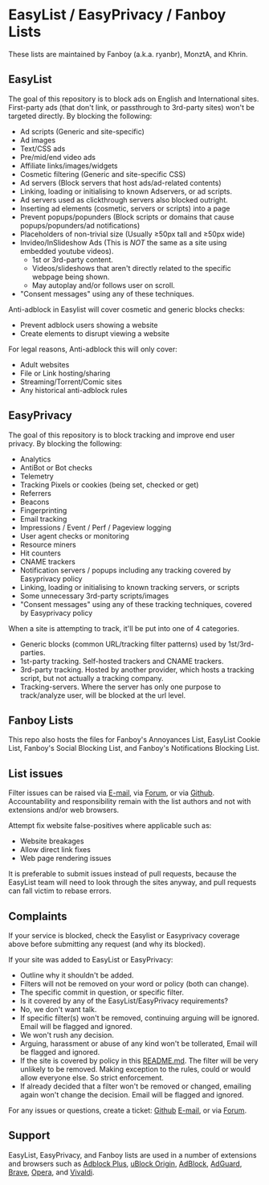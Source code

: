# EasyList / EasyPrivacy / Fanboy Lists

These lists are maintained by Fanboy (a.k.a. ryanbr), MonztA, and Khrin.

## EasyList

The goal of this repository is to block ads on English and International sites. First-party ads (that don't link, or passthrough to 3rd-party sites) won't be targeted directly. By blocking the following:
 - Ad scripts (Generic and site-specific)
 - Ad images 
 - Text/CSS ads
 - Pre/mid/end video ads
 - Affiliate links/images/widgets
 - Cosmetic filtering (Generic and site-specific CSS)
 - Ad servers (Block servers that host ads/ad-related contents)
 - Linking, loading or initialising to known Adservers, or ad scripts.
 - Ad servers used as clickthrough servers also blocked outright.
 - Inserting ad elements (cosmetic, servers or scripts) into a page
 - Prevent popups/popunders (Block scripts or domains that cause popups/popunders/ad notifications)
 - Placeholders of non-trivial size (Usually ≥50px tall and ≥50px wide)
 - Invideo/InSlideshow Ads (This is *NOT* the same as a site using embedded youtube videos).
   - 1st or 3rd-party content.
   - Videos/slideshows that aren't directly related to the specific webpage being shown. 
   - May autoplay and/or follows user on scroll. 
 - "Consent messages" using any of these techniques. 

Anti-adblock in Easylist will cover cosmetic and generic blocks checks:
 - Prevent adblock users showing a website
 - Create elements to disrupt viewing a website

For legal reasons, Anti-adblock this will only cover:
 - Adult websites
 - File or Link hosting/sharing
 - Streaming/Torrent/Comic sites
 - Any historical anti-adblock rules

## EasyPrivacy

The goal of this repository is to block tracking and improve end user privacy. By blocking the following:
 - Analytics
 - AntiBot or Bot checks
 - Telemetry
 - Tracking Pixels or cookies (being set, checked or get)
 - Referrers
 - Beacons
 - Fingerprinting
 - Email tracking
 - Impressions / Event / Perf / Pageview logging
 - User agent checks or monitoring
 - Resource miners
 - Hit counters
 - CNAME trackers
 - Notification servers / popups including any tracking covered by Easyprivacy policy
 - Linking, loading or initialising to known tracking servers, or scripts
 - Some unnecessary 3rd-party scripts/images
 - "Consent messages" using any of these tracking techniques, covered by Easyprivacy policy
 
When a site is attempting to track, it'll be put into one of 4 categories.
 - Generic blocks (common URL/tracking filter patterns) used by 1st/3rd-parties.
 - 1st-party tracking. Self-hosted trackers and CNAME trackers.
 - 3rd-party tracking. Hosted by another provider, which hosts a tracking script, but not actually a tracking company.
 - Tracking-servers. Where the server has only one purpose to track/analyze user, will be blocked at the url level.

## Fanboy Lists

This repo also hosts the files for Fanboy's Annoyances List, EasyList Cookie List, Fanboy's Social Blocking List, and Fanboy's Notifications Blocking List.

## List issues

Filter issues can be raised via [E-mail](mailto:easylist@protonmail.com), via [Forum](https://forums.lanik.us/), or via [Github](https://github.com/easylist/easylist/issues). Accountability and responsibility remain with the list authors and not with extensions and/or web browsers. 

Attempt fix website false-positives where applicable such as:
 - Website breakages
 - Allow direct link fixes
 - Web page rendering issues

It is preferable to submit issues instead of pull requests, because the EasyList team will need to look through the sites anyway, and pull requests can fall victim to rebase errors.

## Complaints

If your service is blocked, check the Easylist or Easyprivacy coverage above before submitting any request (and why its blocked).

If your site was added to EasyList or EasyPrivacy:
 - Outline why it shouldn't be added.
 - Filters will not be removed on your word or policy (both can change).
 - The specific commit in question, or specific filter.
 - Is it covered by any of the EasyList/EasyPrivacy requirements?
 - No, we don't want talk.
 - If specific filter(s) won't be removed, continuing arguing will be ignored. Email will be flagged and ignored.
 - We won't rush any decision. 
 - Arguing, harassment or abuse of any kind won't be tollerated, Email will be flagged and ignored. 
 - If the site is covered by policy in this [README.md](https://github.com/easylist/easylist/blob/master/README.md). The filter will be very unlikely to be removed. Making exception to the rules, could or would allow everyone else. So strict enforcement.
 - If already decided that a filter won't be removed or changed, emailing again won't change the decision. Email will be flagged and ignored.
 
For any issues or questions, create a ticket: [Github](https://github.com/easylist/easylist/issues) [E-mail](mailto:easylist@protonmail.com), or via [Forum](https://forums.lanik.us/).

## Support

EasyList, EasyPrivacy, and Fanboy lists are used in a number of extensions and browsers such as [Adblock Plus](https://adblockplus.org/), [uBlock Origin](https://github.com/gorhill/uBlock), [AdBlock](https://getadblock.com/), [AdGuard](https://adguard.com/), [Brave](https://brave.com/), [Opera](https://www.opera.com/), and [Vivaldi](https://vivaldi.com/).

